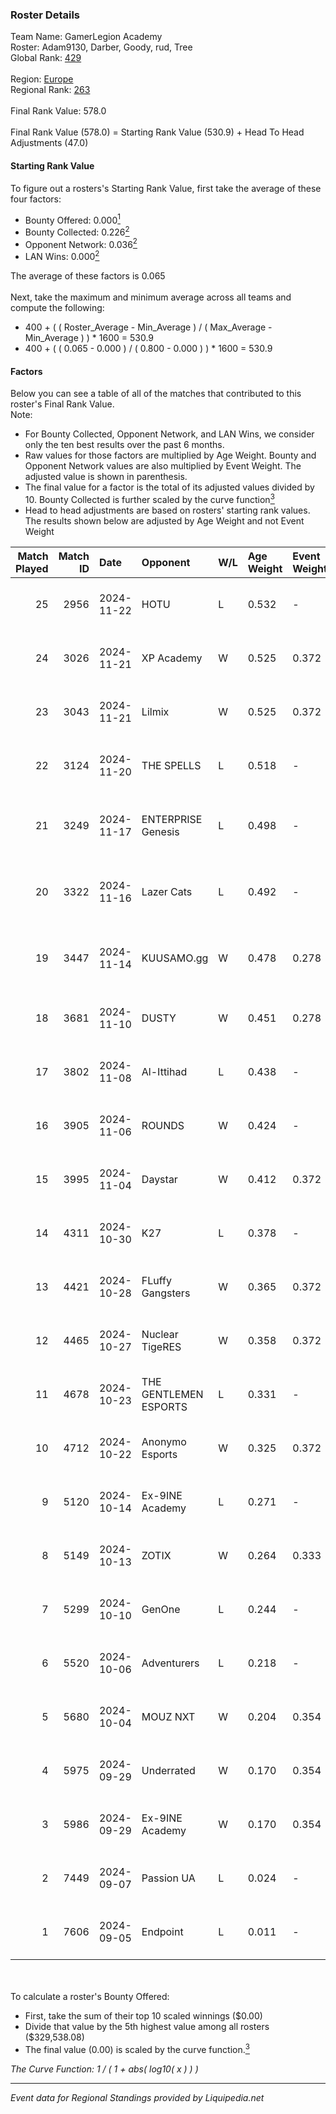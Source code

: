 ### Roster Details<br />
Team Name: GamerLegion Academy<br />
Roster: Adam9130, Darber, Goody, rud, Tree<br />
Global Rank: [429](../standings_global.md)<br />
<br />
Region: [Europe]( ../standings_europe.md)<br />
Regional Rank: [263]( ../standings_europe.md)<br />
<br />
Final Rank Value:  578.0<br />
<br />
Final Rank Value (578.0) = Starting Rank Value (530.9) + Head To Head Adjustments (47.0)<br />

#### Starting Rank Value<br />
To figure out a rosters's Starting Rank Value, first take the average of these four factors:<br />
- Bounty Offered: 0.000[<sup>1</sup>](#table2)
- Bounty Collected: 0.226[<sup>2</sup>](#table1)
- Opponent Network: 0.036[<sup>2</sup>](#table1)
- LAN Wins: 0.000[<sup>2</sup>](#table1)

The average of these factors is 0.065<br />
<br />
Next, take the maximum and minimum average across all teams and compute the following:<br />
- 400 + ( ( Roster_Average - Min_Average ) / ( Max_Average - Min_Average ) ) * 1600 = 530.9
- 400 + ( ( 0.065 - 0.000 ) / ( 0.800 - 0.000 ) ) * 1600 = 530.9


#### Factors<br />
Below you can see a table of all of the matches that contributed to this roster's Final Rank Value.<br />
Note:<br />

- For Bounty Collected, Opponent Network, and LAN Wins, we consider only the ten best results over the past 6 months.
- Raw values for those factors are multiplied by Age Weight. Bounty and Opponent Network values are also multiplied by Event Weight. The adjusted value is shown in parenthesis.
- The final value for a factor is the total of its adjusted values divided by 10. Bounty Collected is further scaled by the curve function[<sup>3</sup>](#curveFunction)
- Head to head adjustments are based on rosters' starting rank values. The results shown below are adjusted by Age Weight and not Event Weight
<span id="table1"></span><br />


| Match Played | Match ID | Date       | Opponent              | W/L | Age Weight | Event Weight | Bounty Collected | Opponent Network | LAN Wins  | H2H Adj. | Roster                                  |
| -: | -: | :- | :- | :- | :- | :- | :- | :- | :- | -: | :- |
|           25 |     2956 | 2024-11-22 | HOTU                  | L   | 0.532      | -            | -                | -                | -         |    -5.23 | Adam9130, Darber, Goody, rud, Tree      |
|           24 |     3026 | 2024-11-21 | XP Academy            | W   | 0.525      | 0.372        | 0.000 (0.000)    | 0.200 (0.039)    | 0 (0.000) |     9.13 | Adam9130, Darber, Goody, rud, Tree      |
|           23 |     3043 | 2024-11-21 | Lilmix                | W   | 0.525      | 0.372        | 0.001 (0.000)    | 0.127 (0.025)    | 0 (0.000) |     8.92 | Adam9130, Darber, Goody, rud, Tree      |
|           22 |     3124 | 2024-11-20 | THE SPELLS            | L   | 0.518      | -            | -                | -                | -         |    -7.90 | Adam9130, Darber, Goody, rud, Tree      |
|           21 |     3249 | 2024-11-17 | ENTERPRISE Genesis    | L   | 0.498      | -            | -                | -                | -         |    -6.30 | Adam9130, Cher1on, Goody, shushan, Tree |
|           20 |     3322 | 2024-11-16 | Lazer Cats            | L   | 0.492      | -            | -                | -                | -         |    -4.38 | Adam9130, Cher1on, Goody, shushan, Tree |
|           19 |     3447 | 2024-11-14 | KUUSAMO.gg            | W   | 0.478      | 0.278        | 0.000 (0.000)    | 0.162 (0.021)    | 0 (0.000) |     6.24 | Adam9130, Cher1on, Goody, shushan, Tree |
|           18 |     3681 | 2024-11-10 | DUSTY                 | W   | 0.451      | 0.278        | 0.007 (0.001)    | -                | 0 (0.000) |     9.43 | Adam9130, Darber, Goody, rud, Tree      |
|           17 |     3802 | 2024-11-08 | Al-Ittihad            | L   | 0.438      | -            | -                | -                | -         |    -5.11 | Adam9130, Darber, Goody, rud, Tree      |
|           16 |     3905 | 2024-11-06 | ROUNDS                | W   | 0.424      | -            | -                | -                | 0 (0.000) |     5.79 | Adam9130, Darber, Goody, rud, Tree      |
|           15 |     3995 | 2024-11-04 | Daystar               | W   | 0.412      | 0.372        | 0.000 (0.000)    | 0.131 (0.020)    | 0 (0.000) |     7.98 | Adam9130, Darber, Goody, rud, Tree      |
|           14 |     4311 | 2024-10-30 | K27                   | L   | 0.378      | -            | -                | -                | -         |    -1.60 | Adam9130, Darber, Goody, rud, Tree      |
|           13 |     4421 | 2024-10-28 | FLuffy Gangsters      | W   | 0.365      | 0.372        | 0.014 (0.002)    | 0.909 (0.124)    | 0 (0.000) |     9.28 | Adam9130, Darber, Goody, rud, Tree      |
|           12 |     4465 | 2024-10-27 | Nuclear TigeRES       | W   | 0.358      | 0.372        | 0.004 (0.001)    | 0.580 (0.077)    | 0 (0.000) |     9.55 | Adam9130, Darber, Goody, rud, Tree      |
|           11 |     4678 | 2024-10-23 | THE GENTLEMEN ESPORTS | L   | 0.331      | -            | -                | -                | -         |    -3.03 | Adam9130, Darber, Goody, rud, Tree      |
|           10 |     4712 | 2024-10-22 | Anonymo Esports       | W   | 0.325      | 0.372        | -                | 0.099 (0.012)    | 0 (0.000) |     5.13 | Adam9130, Darber, Goody, rud, Tree      |
|            9 |     5120 | 2024-10-14 | Ex-9INE Academy       | L   | 0.271      | -            | -                | -                | -         |    -3.72 | Adam9130, Darber, Goody, rud, Tree      |
|            8 |     5149 | 2024-10-13 | ZOTIX                 | W   | 0.264      | 0.333        | 0.001 (0.000)    | 0.147 (0.013)    | 0 (0.000) |     5.24 | Adam9130, Darber, Goody, rud, Tree      |
|            7 |     5299 | 2024-10-10 | GenOne                | L   | 0.244      | -            | -                | -                | -         |    -1.26 | Adam9130, Darber, Goody, rud, Tree      |
|            6 |     5520 | 2024-10-06 | Adventurers           | L   | 0.218      | -            | -                | -                | -         |    -1.41 | Adam9130, Darber, Goody, rud, Tree      |
|            5 |     5680 | 2024-10-04 | MOUZ NXT              | W   | 0.204      | 0.354        | -                | 0.183 (0.013)    | -         |     3.41 | Adam9130, Darber, Goody, rud, Tree      |
|            4 |     5975 | 2024-09-29 | Underrated            | W   | 0.170      | 0.354        | 0.002 (0.000)    | 0.268 (0.016)    | -         |     3.81 | Adam9130, Darber, Goody, rud, Tree      |
|            3 |     5986 | 2024-09-29 | Ex-9INE Academy       | W   | 0.170      | 0.354        | 0.000 (0.000)    | -                | -         |     3.17 | Adam9130, Darber, Goody, rud, Tree      |
|            2 |     7449 | 2024-09-07 | Passion UA            | L   | 0.024      | -            | -                | -                | -         |    -0.04 | Darber, Goody, leaf, rud, Tree          |
|            1 |     7606 | 2024-09-05 | Endpoint              | L   | 0.011      | -            | -                | -                | -         |    -0.07 | Darber, Goody, leaf, rud, Tree          |

<br />
<span id="table2"></span><br />
To calculate a roster's Bounty Offered:<br />

- First, take the sum of their top 10 scaled winnings ($0.00)
- Divide that value by the 5th highest value among all rosters ($329,538.08)
- The final value (0.00) is scaled by the curve function.[<sup>3</sup>](#curveFunction)

<span id="curveFunction"></span>_The Curve Function: 1 / ( 1 + abs( log10( x ) ) )_<br />

---
_Event data for Regional Standings provided by Liquipedia.net_<br />

